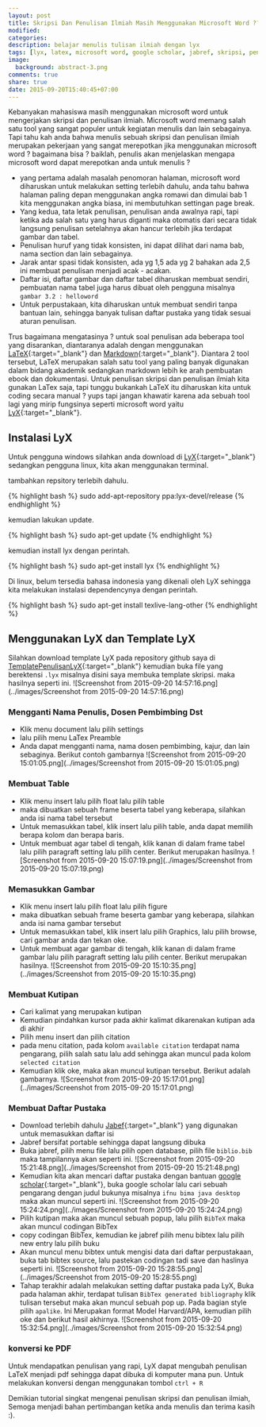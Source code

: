 ```yaml
---
layout: post
title: Skripsi Dan Penulisan Ilmiah Masih Menggunakan Microsoft Word ???
modified:
categories:
description: belajar menulis tulisan ilmiah dengan lyx
tags: [lyx, latex, microsoft word, google scholar, jabref, skripsi, penulisan ilmiah]
image:
  background: abstract-3.png
comments: true
share: true
date: 2015-09-20T15:40:45+07:00
---
```


Kebanyakan mahasiswa masih menggunakan microsoft word untuk mengerjakan skripsi dan penulisan ilmiah. Microsoft word memang salah satu tool yang sangat populer untuk kegiatan menulis dan lain sebagainya. Tapi tahu kah anda bahwa menulis sebuah skripsi dan penulisan ilmiah merupakan pekerjaan yang sangat merepotkan jika menggunakan microsoft word ? bagaimana bisa ? baiklah, penulis akan menjelaskan mengapa microsoft word dapat merepotkan anda untuk menulis ?

- yang pertama adalah masalah penomoran halaman, microsoft word diharuskan untuk melakukan setting terlebih dahulu, anda tahu bahwa halaman paling depan menggunakan angka romawi dan dimulai bab 1 kita menggunakan angka biasa, ini membutuhkan settingan page break.
- Yang kedua, tata letak penulisan, penulisan anda awalnya rapi, tapi ketika ada salah satu yang harus diganti maka otomatis dari secara tidak langsung penulisan setelahnya akan hancur terlebih jika terdapat gambar dan tabel.
- Penulisan huruf yang tidak konsisten, ini dapat dilihat dari nama bab, nama section dan lain sebagainya.
- Jarak antar spasi tidak konsisten, ada yg 1,5 ada yg 2 bahakan ada 2,5 ini membuat penulisan menjadi acak - acakan.
- Daftar isi, daftar gambar dan daftar tabel diharuskan membuat sendiri, pembuatan nama tabel juga harus dibuat oleh pengguna misalnya `gambar 3.2 : helloword`
- Untuk perpustakaan, kita diharuskan untuk membuat sendiri tanpa bantuan lain, sehingga banyak tulisan daftar pustaka yang tidak sesuai aturan penulisan.

Trus bagaimana mengatasinya ? untuk soal penulisan ada beberapa tool yang disarankan, diantaranya adalah dengan menggunakan [LaTeX](http://adf.ly/1lPIe2){:target="_blank"} dan [Markdown](http://adf.ly/1lPIef){:target="_blank"}. Diantara 2 tool tersebut, LaTeX merupakan salah satu tool yang paling banyak digunakan dalam bidang akademik sedangkan markdown lebih ke arah pembuatan ebook dan dokumentasi. Untuk penulisan skripsi dan penulisan ilmiah kita gunakan LaTex saja, tapi tunggu bukankah LaTeX itu diharuskan kita untuk coding secara manual ? yups tapi jangan khawatir karena ada sebuah tool lagi yang mirip fungsinya seperti microsoft word yaitu [LyX](http://adf.ly/1lPIfB){:target="_blank"}.

## Instalasi LyX

Untuk pengguna windows silahkan anda download di [LyX](http://adf.ly/1lPIfs){:target="_blank"} sedangkan pengguna linux, kita akan menggunakan terminal.

tambahkan repsitory terlebih dahulu.

{% highlight bash %}
sudo add-apt-repository ppa:lyx-devel/release
{% endhighlight %}

kemudian lakukan update.

{% highlight bash %}
sudo apt-get update
{% endhighlight %}

kemudian install lyx dengan perintah.

{% highlight bash %}
sudo apt-get install lyx
{% endhighlight %}

Di linux, belum tersedia bahasa indonesia yang dikenali oleh LyX sehingga kita melakukan instalasi dependencynya dengan perintah.

{% highlight bash %}
sudo apt-get install texlive-lang-other
{% endhighlight %}

## Menggunakan LyX dan Template LyX

Silahkan download template LyX pada repository github saya di [TemplatePenulisanLyX](http://adf.ly/1lPIga){:target="_blank"} kemudian buka file yang berektensi `.lyx` misalnya disini saya membuka template skripsi. maka hasilnya seperti ini.
![Screenshot from 2015-09-20 14:57:16.png](../images/Screenshot from 2015-09-20 14:57:16.png)

### Mengganti Nama Penulis, Dosen Pembimbing Dst

- Klik menu document lalu pilih settings
- lalu pilih menu LaTex Preamble
- Anda dapat mengganti nama, nama dosen pembimbing, kajur, dan lain sebaginya. Berikut contoh gambarnya
![Screenshot from 2015-09-20 15:01:05.png](../images/Screenshot from 2015-09-20 15:01:05.png)

### Membuat Table

- Klik menu insert lalu pilih float lalu pilih table
- maka dibuatkan sebuah frame beserta tabel yang keberapa, silahkan anda isi nama tabel tersebut
- Untuk memasukkan tabel, klik insert lalu pilih table, anda dapat memilih berapa kolom dan berapa baris.
- Untuk membuat agar tabel di tengah, klik kanan di dalam frame tabel lalu pilih paragraft setting lalu pilih center. Berikut merupakan hasilnya.
![Screenshot from 2015-09-20 15:07:19.png](../images/Screenshot from 2015-09-20 15:07:19.png)

### Memasukkan Gambar

- Klik menu insert lalu pilih float lalu pilih figure
- maka dibuatkan sebuah frame beserta gambar yang keberapa, silahkan anda isi nama gambar tersebut
- Untuk memasukkan tabel, klik insert lalu pilih Graphics, lalu pilih browse, cari gambar anda dan tekan oke.
- Untuk membuat agar gambar di tengah, klik kanan di dalam frame gambar lalu pilih paragraft setting lalu pilih center. Berikut merupakan hasilnya.
![Screenshot from 2015-09-20 15:10:35.png](../images/Screenshot from 2015-09-20 15:10:35.png)

### Membuat Kutipan

- Cari kalimat yang merupakan kutipan
- Kemudian pindahkan kursor pada akhir kalimat dikarenakan kutipan ada di akhir
- Pilih menu insert dan pilih citation
- pada menu citation, pada kolom `available citation` terdapat nama pengarang, pilih salah satu lalu add sehingga akan muncul pada kolom `selected citation`
- Kemudian klik oke, maka akan muncul kutipan tersebut. Berikut adalah gambarnya.
![Screenshot from 2015-09-20 15:17:01.png](../images/Screenshot from 2015-09-20 15:17:01.png)

### Membuat Daftar Pustaka

- Download terlebih dahulu [Jabef](http://adf.ly/1lPIhM){:target="_blank"} yang digunakan untuk memasukkan daftar isi
- Jabref bersifat portable sehingga dapat langsung dibuka
- Buka jabref, pilih menu file lalu pilih open database, pilih file `biblio.bib` maka tampilannya akan seperti ini.
![Screenshot from 2015-09-20 15:21:48.png](../images/Screenshot from 2015-09-20 15:21:48.png)
- Kemudian kita akan mencari daftar pustaka dengan bantuan [google scholar](http://adf.ly/1lPIhn){:target="_blank"}, buka google scholar lalu cari sebuah pengarang dengan judul bukunya misalnya `ifnu bima java desktop` maka akan muncul seperti ini.
![Screenshot from 2015-09-20 15:24:24.png](../images/Screenshot from 2015-09-20 15:24:24.png)
- Pilih kutipan maka akan muncul sebuah popup, lalu pilih `BibTeX` maka akan muncul codingan BibTex
- copy codingan BibTex, kemudian ke jabref pilih menu bibtex lalu pilih new entry lalu pilih buku
- Akan muncul menu bibtex untuk mengisi data dari daftar perpustakaan, buka tab bibtex source, lalu pastekan codingan tadi save dan haslinya seperti ini.
![Screenshot from 2015-09-20 15:28:55.png](../images/Screenshot from 2015-09-20 15:28:55.png)
- Tahap terakhir adalah melakukan setting daftar pustaka pada LyX, Buka pada halaman akhir, terdapat tulisan `BibTex generated bibliography` klik tulisan tersebut maka akan muncul sebuah pop up. Pada bagian style pilih `apalike`. Ini Merupakan format Model Harvard/APA, kemudian pilih oke dan berikut hasil akhirnya.
![Screenshot from 2015-09-20 15:32:54.png](../images/Screenshot from 2015-09-20 15:32:54.png)

### konversi ke PDF

Untuk mendapatkan penulisan yang rapi, LyX dapat mengubah penulisan LaTeX menjadi pdf sehingga dapat dibuka di komputer mana pun. Untuk melakukan konversi dengan menggunakan tombol `ctrl + R`

Demikian tutorial singkat mengenai penulisan skripsi dan penulisan ilmiah, Semoga menjadi bahan pertimbangan ketika anda menulis dan terima kasih :).

